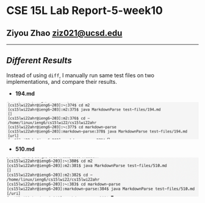 __CSE 15L Lab Report-5-week10__
=========
## Ziyou Zhao ziz021@ucsd.edu

***

## _**Different Results**_

Instead of using `diff`, I manually run same test files on two implementations, and compare their results.

- **194.md**

![Image](https://github.com/Jameszzyyyyy/cse15l-lab-reports/blob/main/lab5/194.png?raw=true)

- **510.md**

![Image](https://github.com/Jameszzyyyyy/cse15l-lab-reports/blob/main/lab5/510.png?raw=true)

